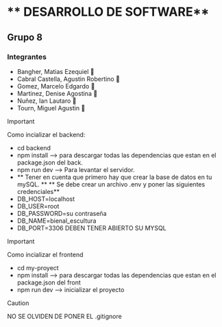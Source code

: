 # ** DESARROLLO DE SOFTWARE**
## Grupo 8
### Integrantes
+ Bangher, Matias Ezequiel :disguised_face:
+ Cabral Castella, Agustin Robertino :disguised_face:
+ Gomez, Marcelo Edgardo :disguised_face:
+ Martinez, Denise Agostina :disguised_face:
+ Nuñez, Ian Lautaro :disguised_face:
+ Tourn, Miguel Agustin :disguised_face:

> [!IMPORTANT]
> Como incializar el backend:

+ cd backend
+ npm install --> para descargar todas las dependencias que estan en el package.json del back.
+ npm run dev --> Para levantar el servidor.
+ ** Tener en cuenta que primero hay que crear la base de datos en tu mySQL. **
** Se debe crear un archivo .env y poner las siguientes credenciales** 
+ DB_HOST=localhost
+ DB_USER=root
+ DB_PASSWORD=su contraseña
+ DB_NAME=bienal_escultura
+ DB_PORT=3306
DEBEN TENER ABIERTO SU MYSQL

> [!IMPORTANT]
> Como incializar el frontend

+ cd my-proyect
+ npm install --> para descargar todas las dependencias que estan en el package.json del front
+ npm run dev --> inicializar el proyecto
    



> [!CAUTION]
> NO SE OLVIDEN DE PONER EL .gitignore
